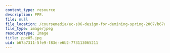 ```yaml
---
content_type: resource
description: PPE.
file: null
file_location: /coursemedia/ec-s06-design-for-demining-spring-2007/b67a73115fe9f83ee6b2773113065211_ppe05.jpg
file_type: image/jpeg
resourcetype: Image
title: ppe05.jpg
uid: b67a7311-5fe9-f83e-e6b2-773113065211
---
```

